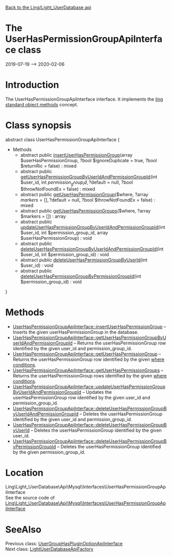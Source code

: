 [Back to the Ling/Light_UserDatabase api](https://github.com/lingtalfi/Light_UserDatabase/blob/master/doc/api/Ling/Light_UserDatabase.md)



The UserHasPermissionGroupApiInterface class
================
2019-07-19 --> 2020-02-06






Introduction
============

The UserHasPermissionGroupApiInterface interface.
It implements the [ling standard object methods](https://github.com/lingtalfi/Light_BreezeGenerator/blob/master/doc/pages/ling-standard-object-methods.md) concept.



Class synopsis
==============


abstract class <span class="pl-k">UserHasPermissionGroupApiInterface</span>  {

- Methods
    - abstract public [insertUserHasPermissionGroup](https://github.com/lingtalfi/Light_UserDatabase/blob/master/doc/api/Ling/Light_UserDatabase/Api/Mysql/Interfaces/UserHasPermissionGroupApiInterface/insertUserHasPermissionGroup.md)(array $userHasPermissionGroup, ?bool $ignoreDuplicate = true, ?bool $returnRic = false) : mixed
    - abstract public [getUserHasPermissionGroupByUserIdAndPermissionGroupId](https://github.com/lingtalfi/Light_UserDatabase/blob/master/doc/api/Ling/Light_UserDatabase/Api/Mysql/Interfaces/UserHasPermissionGroupApiInterface/getUserHasPermissionGroupByUserIdAndPermissionGroupId.md)(int $user_id, int $permission_group_id, ?$default = null, ?bool $throwNotFoundEx = false) : mixed
    - abstract public [getUserHasPermissionGroup](https://github.com/lingtalfi/Light_UserDatabase/blob/master/doc/api/Ling/Light_UserDatabase/Api/Mysql/Interfaces/UserHasPermissionGroupApiInterface/getUserHasPermissionGroup.md)($where, ?array $markers = [], ?$default = null, ?bool $throwNotFoundEx = false) : mixed
    - abstract public [getUserHasPermissionGroups](https://github.com/lingtalfi/Light_UserDatabase/blob/master/doc/api/Ling/Light_UserDatabase/Api/Mysql/Interfaces/UserHasPermissionGroupApiInterface/getUserHasPermissionGroups.md)($where, ?array $markers = []) : array
    - abstract public [updateUserHasPermissionGroupByUserIdAndPermissionGroupId](https://github.com/lingtalfi/Light_UserDatabase/blob/master/doc/api/Ling/Light_UserDatabase/Api/Mysql/Interfaces/UserHasPermissionGroupApiInterface/updateUserHasPermissionGroupByUserIdAndPermissionGroupId.md)(int $user_id, int $permission_group_id, array $userHasPermissionGroup) : void
    - abstract public [deleteUserHasPermissionGroupByUserIdAndPermissionGroupId](https://github.com/lingtalfi/Light_UserDatabase/blob/master/doc/api/Ling/Light_UserDatabase/Api/Mysql/Interfaces/UserHasPermissionGroupApiInterface/deleteUserHasPermissionGroupByUserIdAndPermissionGroupId.md)(int $user_id, int $permission_group_id) : void
    - abstract public [deleteUserHasPermissionGroupByUserId](https://github.com/lingtalfi/Light_UserDatabase/blob/master/doc/api/Ling/Light_UserDatabase/Api/Mysql/Interfaces/UserHasPermissionGroupApiInterface/deleteUserHasPermissionGroupByUserId.md)(int $user_id) : void
    - abstract public [deleteUserHasPermissionGroupByPermissionGroupId](https://github.com/lingtalfi/Light_UserDatabase/blob/master/doc/api/Ling/Light_UserDatabase/Api/Mysql/Interfaces/UserHasPermissionGroupApiInterface/deleteUserHasPermissionGroupByPermissionGroupId.md)(int $permission_group_id) : void

}






Methods
==============

- [UserHasPermissionGroupApiInterface::insertUserHasPermissionGroup](https://github.com/lingtalfi/Light_UserDatabase/blob/master/doc/api/Ling/Light_UserDatabase/Api/Mysql/Interfaces/UserHasPermissionGroupApiInterface/insertUserHasPermissionGroup.md) &ndash; Inserts the given userHasPermissionGroup in the database.
- [UserHasPermissionGroupApiInterface::getUserHasPermissionGroupByUserIdAndPermissionGroupId](https://github.com/lingtalfi/Light_UserDatabase/blob/master/doc/api/Ling/Light_UserDatabase/Api/Mysql/Interfaces/UserHasPermissionGroupApiInterface/getUserHasPermissionGroupByUserIdAndPermissionGroupId.md) &ndash; Returns the userHasPermissionGroup row identified by the given user_id and permission_group_id.
- [UserHasPermissionGroupApiInterface::getUserHasPermissionGroup](https://github.com/lingtalfi/Light_UserDatabase/blob/master/doc/api/Ling/Light_UserDatabase/Api/Mysql/Interfaces/UserHasPermissionGroupApiInterface/getUserHasPermissionGroup.md) &ndash; Returns the userHasPermissionGroup row identified by the given [where conditions](https://github.com/lingtalfi/SimplePdoWrapper#the-where-conditions).
- [UserHasPermissionGroupApiInterface::getUserHasPermissionGroups](https://github.com/lingtalfi/Light_UserDatabase/blob/master/doc/api/Ling/Light_UserDatabase/Api/Mysql/Interfaces/UserHasPermissionGroupApiInterface/getUserHasPermissionGroups.md) &ndash; Returns the userHasPermissionGroup rows identified by the given [where conditions](https://github.com/lingtalfi/SimplePdoWrapper#the-where-conditions).
- [UserHasPermissionGroupApiInterface::updateUserHasPermissionGroupByUserIdAndPermissionGroupId](https://github.com/lingtalfi/Light_UserDatabase/blob/master/doc/api/Ling/Light_UserDatabase/Api/Mysql/Interfaces/UserHasPermissionGroupApiInterface/updateUserHasPermissionGroupByUserIdAndPermissionGroupId.md) &ndash; Updates the userHasPermissionGroup row identified by the given user_id and permission_group_id.
- [UserHasPermissionGroupApiInterface::deleteUserHasPermissionGroupByUserIdAndPermissionGroupId](https://github.com/lingtalfi/Light_UserDatabase/blob/master/doc/api/Ling/Light_UserDatabase/Api/Mysql/Interfaces/UserHasPermissionGroupApiInterface/deleteUserHasPermissionGroupByUserIdAndPermissionGroupId.md) &ndash; Deletes the userHasPermissionGroup identified by the given user_id and permission_group_id.
- [UserHasPermissionGroupApiInterface::deleteUserHasPermissionGroupByUserId](https://github.com/lingtalfi/Light_UserDatabase/blob/master/doc/api/Ling/Light_UserDatabase/Api/Mysql/Interfaces/UserHasPermissionGroupApiInterface/deleteUserHasPermissionGroupByUserId.md) &ndash; Deletes the userHasPermissionGroup identified by the given user_id.
- [UserHasPermissionGroupApiInterface::deleteUserHasPermissionGroupByPermissionGroupId](https://github.com/lingtalfi/Light_UserDatabase/blob/master/doc/api/Ling/Light_UserDatabase/Api/Mysql/Interfaces/UserHasPermissionGroupApiInterface/deleteUserHasPermissionGroupByPermissionGroupId.md) &ndash; Deletes the userHasPermissionGroup identified by the given permission_group_id.





Location
=============
Ling\Light_UserDatabase\Api\Mysql\Interfaces\UserHasPermissionGroupApiInterface<br>
See the source code of [Ling\Light_UserDatabase\Api\Mysql\Interfaces\UserHasPermissionGroupApiInterface](https://github.com/lingtalfi/Light_UserDatabase/blob/master/Api/Mysql/Interfaces/UserHasPermissionGroupApiInterface.php)



SeeAlso
==============
Previous class: [UserGroupHasPluginOptionApiInterface](https://github.com/lingtalfi/Light_UserDatabase/blob/master/doc/api/Ling/Light_UserDatabase/Api/Mysql/Interfaces/UserGroupHasPluginOptionApiInterface.md)<br>Next class: [LightUserDatabaseApiFactory](https://github.com/lingtalfi/Light_UserDatabase/blob/master/doc/api/Ling/Light_UserDatabase/Api/Mysql/LightUserDatabaseApiFactory.md)<br>
